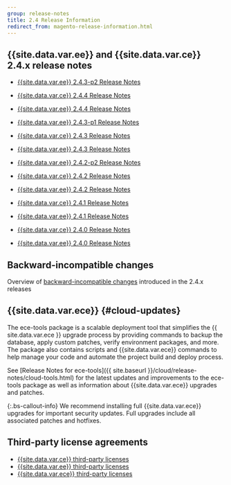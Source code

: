 ```yaml
---
group: release-notes
title: 2.4 Release Information
redirect_from: magento-release-information.html
---
```


## {{site.data.var.ee}} and {{site.data.var.ce}} 2.4.x release notes

*  [{{site.data.var.ee}} 2.4.3-p2 Release Notes]({{page.baseurl}}/release-notes/commerce-2-4-3-p2.html)

*  [{{site.data.var.ce}} 2.4.4 Release Notes]({{page.baseurl}}/release-notes/open-source-2-4-4.html)
*  [{{site.data.var.ee}} 2.4.4 Release Notes]({{page.baseurl}}/release-notes/commerce-2-4-4.html)

*  [{{site.data.var.ee}} 2.4.3-p1 Release Notes]({{page.baseurl}}/release-notes/2-4-3-p1.html)

*  [{{site.data.var.ce}} 2.4.3 Release Notes]({{page.baseurl}}/release-notes/open-source-2-4-3.html)
*  [{{site.data.var.ee}} 2.4.3 Release Notes]({{page.baseurl}}/release-notes/commerce-2-4-3.html)

*  [{{site.data.var.ee}} 2.4.2-p2 Release Notes]({{page.baseurl}}/release-notes/2-4-2-p2.html)
*  [{{site.data.var.ce}} 2.4.2 Release Notes]({{page.baseurl}}/release-notes/open-source-2-4-2.html)
*  [{{site.data.var.ee}} 2.4.2 Release Notes]({{page.baseurl}}/release-notes/commerce-2-4-2.html)

*  [{{site.data.var.ce}} 2.4.1 Release Notes]({{page.baseurl}}/release-notes/open-source-2-4-1.html)
*  [{{site.data.var.ee}} 2.4.1 Release Notes]({{page.baseurl}}/release-notes/commerce-2-4-1.html)

*  [{{site.data.var.ce}} 2.4.0 Release Notes]({{page.baseurl}}/release-notes/release-notes-2-4-0-open-source.html)
*  [{{site.data.var.ee}} 2.4.0 Release Notes]({{page.baseurl}}/release-notes/release-notes-2-4-0-commerce.html)

## Backward-incompatible changes

Overview of [backward-incompatible changes]({{page.baseurl}}/release-notes/backward-incompatible-changes/index.html) introduced in the 2.4.x releases

## {{site.data.var.ece}} {#cloud-updates}

The ece-tools package is a scalable deployment tool that simplifies the {{ site.data.var.ece }} upgrade process by providing commands to backup the database, apply custom patches, verify environment packages, and more. The package also contains scripts and {{site.data.var.ece}} commands to help manage your code and automate the project build and deploy process.

See [Release Notes for ece-tools]({{ site.baseurl }}/cloud/release-notes/cloud-tools.html) for the latest updates and improvements to the ece-tools package as well as information about {{site.data.var.ece}} upgrades and patches.

{:.bs-callout-info}
We recommend installing full {{site.data.var.ece}} upgrades for important security updates. Full upgrades include all associated patches and hotfixes.

## Third-party license agreements

*  [{{site.data.var.ce}} third-party licenses]({{page.baseurl}}/release-notes/packages-open-source.html)
*  [{{site.data.var.ee}} third-party licenses]({{page.baseurl}}/release-notes/packages-commerce.html)
*  [{{site.data.var.ece}} third-party licenses]({{page.baseurl}}/release-notes/packages-cloud.html)
